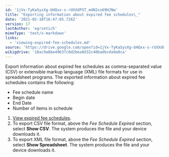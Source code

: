 ```yaml
---
id: '1jVx-TyKaSysXg-bHQxx-s-rUXXdPST_m4N2xs69HJNw'
title: "Exporting information about expired fee schedules\_"
date: '2021-02-18T16:47:05.726Z'
version: 17
lastAuthor: 'egrzetich'
mimeType: 'text/x-markdown'
links:
  - 'viewing-expired-fee-schedules.md'
source: 'https://drive.google.com/open?id=1jVx-TyKaSysXg-bHQxx-s-rUXXdPST_m4N2xs69HJNw'
wikigdrive: '18ac9a8be49637c0d2bea8d32c40badbcda9a0ca'
---
```

Export information about expired fee schedules as comma-separated value (CSV) or extensible markup language (XML) file formats for use in spreadsheet programs. The exported information about expired fee schedules contains the following:
* Fee schedule name
* Begin date
* End Date
* Number of items in schedule 
1. [View expired fee schedules](viewing-expired-fee-schedules.md).
2. To export CSV file format, above the <em>Fee Schedule Expired</em> section, select <strong>Show CSV</strong>. The system produces the file and your device downloads it.
3. To export XML file format, above the <em>Fee Schedule Expired</em> section, select <strong>Show Spreadsheet</strong>. The system produces the file and your device downloads it.
